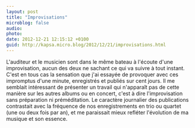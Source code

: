 ```yaml
---
layout: post
title: "Improvisations"
microblog: false
audio: 
photo: 
date: 2012-12-21 12:15:12 +0100
guid: http://kapsa.micro.blog/2012/12/21/improvisations.html
---
```

L'auditeur et le musicien sont dans le même bateau à l'écoute d'une improvisation, aucun des deux ne sachant ce qui va suivre à tout instant. C'est en tous cas la sensation que j'ai essayée de provoquer avec ces impromptus d'une minute, enregistrés et publiés sur cent jours. Il me semblait intéressant de présenter un travail qui n'apparaît pas de cette manière sur les autres albums ou en concert, c'est à dire l'improvisation sans préparation ni préméditation. Le caractère journalier des publications contrastait avec la fréquence de nos enregistrements en trio ou quartet (une ou deux fois par an), et me paraissait mieux refléter l'évolution de ma musique et son essence.
